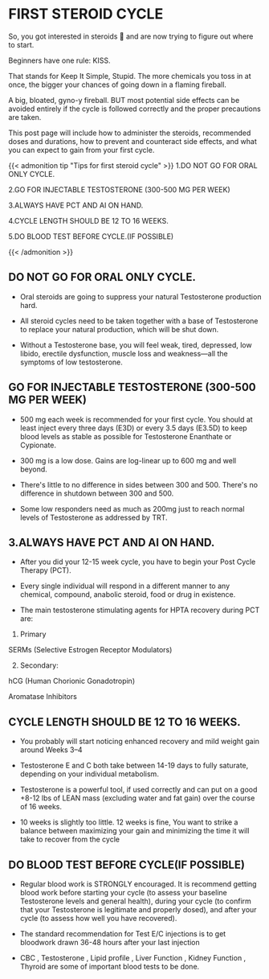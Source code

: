 # FIRST STEROID CYCLE


So, you got interested in steroids :syringe: and are now trying to figure out where to start.

Beginners have one rule: KISS.

That stands for Keep It Simple, Stupid. The more chemicals you toss in at once, the bigger your chances of going down in a flaming fireball.

A big, bloated, gyno-y fireball. BUT most potential side effects can be avoided entirely if the cycle is followed correctly and the proper precautions are taken.

This post page will include how to administer the steroids, recommended doses and durations, how to prevent and counteract side effects, and what you can expect to gain from your first cycle.

{{< admonition tip "Tips for first steroid cycle" >}}
1.DO NOT GO FOR ORAL ONLY CYCLE.

2.GO FOR INJECTABLE TESTOSTERONE (300-500 MG PER WEEK)

3.ALWAYS HAVE PCT AND AI ON HAND.

4.CYCLE LENGTH SHOULD BE 12 TO 16 WEEKS.

5.DO BLOOD TEST BEFORE CYCLE.(IF POSSIBLE)

{{< /admonition >}}

## DO NOT GO FOR ORAL ONLY CYCLE.

- Oral steroids are going to suppress your natural Testosterone production hard.

- All steroid cycles need to be taken together with a base of Testosterone to replace your natural production, which will be shut down.

- Without a Testosterone base, you will feel weak, tired, depressed, low libido, erectile dysfunction, muscle loss and weakness—all the symptoms of low testosterone.

## GO FOR INJECTABLE TESTOSTERONE (300-500 MG PER WEEK)

- 500 mg each week is recommended for your first cycle. You should at least inject every three days (E3D) or every 3.5 days (E3.5D) to keep blood levels as stable as possible for Testosterone Enanthate or Cypionate.

- 300 mg is a low dose. Gains are log-linear up to 600 mg and well beyond.

- There's little to no difference in sides between 300 and 500. There's no difference in shutdown between 300 and 500.

- Some low responders need as much as 200mg just to reach normal levels of Testosterone as addressed by TRT.

## 3.ALWAYS HAVE PCT AND AI ON HAND.

- After you did your 12-15 week cycle, you have to begin your Post Cycle Therapy (PCT).

- Every single individual will respond in a different manner to any chemical, compound, anabolic steroid, food or drug in existence.

- The main testosterone stimulating agents for HPTA recovery during PCT are:

1. Primary

SERMs (Selective Estrogen Receptor Modulators)

2. Secondary:

hCG (Human Chorionic Gonadotropin)

Aromatase Inhibitors

## CYCLE LENGTH SHOULD BE 12 TO 16 WEEKS.

- You probably will start noticing enhanced recovery and mild weight gain around Weeks 3–4

- Testosterone E and C both take between 14-19 days to fully saturate, depending on your individual metabolism.

- Testosterone is a powerful tool, if used correctly and can put on a good +8-12 lbs of LEAN mass (excluding water and fat gain) over the course of 16 weeks.

- 10 weeks is slightly too little. 12 weeks is fine, You want to strike a balance between maximizing your gain and minimizing the time it will take to recover from the cycle

## DO BLOOD TEST BEFORE CYCLE(IF POSSIBLE)

- Regular blood work is STRONGLY encouraged. It is recommend getting blood work before starting your cycle (to assess your baseline Testosterone levels and general health), during your cycle (to confirm that your Testosterone is legitimate and properly dosed), and after your cycle (to assess how well you have recovered).

- The standard recommendation for Test E/C injections is to get bloodwork drawn 36-48 hours after your last injection

- CBC , Testosterone , Lipid profile , Liver Function , Kidney Function , Thyroid are some of important blood tests to be done.

